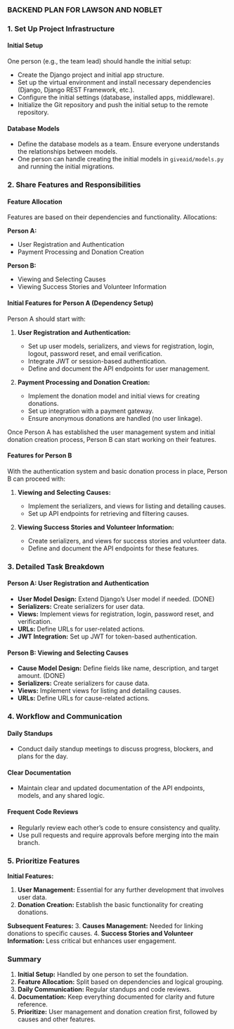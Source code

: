 ### BACKEND PLAN FOR LAWSON AND NOBLET

### 1. Set Up Project Infrastructure

#### Initial Setup
One person (e.g., the team lead) should handle the initial setup:
- Create the Django project and initial app structure.
- Set up the virtual environment and install necessary dependencies (Django, Django REST Framework, etc.).
- Configure the initial settings (database, installed apps, middleware).
- Initialize the Git repository and push the initial setup to the remote repository.

#### Database Models
- Define the database models as a team. Ensure everyone understands the relationships between models.
- One person can handle creating the initial models in `giveaid/models.py` and running the initial migrations.

### 2. Share Features and Responsibilities

#### Feature Allocation
Features are based on their dependencies and functionality. 
Allocations:

**Person A:**
- User Registration and Authentication
- Payment Processing and Donation Creation

**Person B:**
- Viewing and Selecting Causes
- Viewing Success Stories and Volunteer Information

#### Initial Features for Person A (Dependency Setup)
Person A should start with:
1. **User Registration and Authentication:**
   - Set up user models, serializers, and views for registration, login, logout, password reset, and email verification.
   - Integrate JWT or session-based authentication.
   - Define and document the API endpoints for user management.

2. **Payment Processing and Donation Creation:**
   - Implement the donation model and initial views for creating donations.
   - Set up integration with a payment gateway.
   - Ensure anonymous donations are handled (no user linkage).

Once Person A has established the user management system and initial donation creation process, Person B can start working on their features.

#### Features for Person B
With the authentication system and basic donation process in place, Person B can proceed with:
1. **Viewing and Selecting Causes:**
   - Implement the serializers, and views for listing and detailing causes.
   - Set up API endpoints for retrieving and filtering causes.

2. **Viewing Success Stories and Volunteer Information:**
   - Create serializers, and views for success stories and volunteer data.
   - Define and document the API endpoints for these features.

### 3. Detailed Task Breakdown

#### Person A: User Registration and Authentication
- **User Model Design:** Extend Django’s User model if needed. (DONE)
- **Serializers:** Create serializers for user data.
- **Views:** Implement views for registration, login, password reset, and verification.
- **URLs:** Define URLs for user-related actions.
- **JWT Integration:** Set up JWT for token-based authentication.

#### Person B: Viewing and Selecting Causes
- **Cause Model Design:** Define fields like name, description, and target amount. (DONE)
- **Serializers:** Create serializers for cause data.
- **Views:** Implement views for listing and detailing causes.
- **URLs:** Define URLs for cause-related actions.

### 4. Workflow and Communication

#### Daily Standups
- Conduct daily standup meetings to discuss progress, blockers, and plans for the day.

#### Clear Documentation
- Maintain clear and updated documentation of the API endpoints, models, and any shared logic.

#### Frequent Code Reviews
- Regularly review each other’s code to ensure consistency and quality.
- Use pull requests and require approvals before merging into the main branch.

### 5. Prioritize Features

**Initial Features:**
1. **User Management:** Essential for any further development that involves user data.
2. **Donation Creation:** Establish the basic functionality for creating donations.

**Subsequent Features:**
3. **Causes Management:** Needed for linking donations to specific causes.
4. **Success Stories and Volunteer Information:** Less critical but enhances user engagement.

### Summary

1. **Initial Setup:** Handled by one person to set the foundation.
2. **Feature Allocation:** Split based on dependencies and logical grouping.
3. **Daily Communication:** Regular standups and code reviews.
4. **Documentation:** Keep everything documented for clarity and future reference.
5. **Prioritize:** User management and donation creation first, followed by causes and other features.
